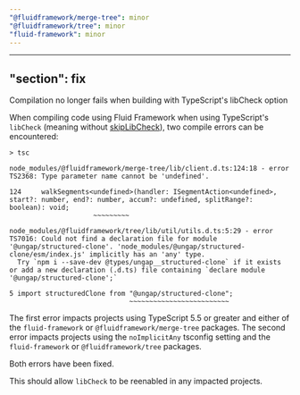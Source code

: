 ```yaml
---
"@fluidframework/merge-tree": minor
"@fluidframework/tree": minor
"fluid-framework": minor
---
```

---
"section": fix
---

Compilation no longer fails when building with TypeScript's libCheck option

When compiling code using Fluid Framework when using TypeScript's `libCheck` (meaning without [skipLibCheck](https://www.typescriptlang.org/tsconfig/#skipLibCheck)), two compile errors can be encountered:

```
> tsc

node_modules/@fluidframework/merge-tree/lib/client.d.ts:124:18 - error TS2368: Type parameter name cannot be 'undefined'.

124     walkSegments<undefined>(handler: ISegmentAction<undefined>, start?: number, end?: number, accum?: undefined, splitRange?: boolean): void;
                     ~~~~~~~~~

node_modules/@fluidframework/tree/lib/util/utils.d.ts:5:29 - error TS7016: Could not find a declaration file for module '@ungap/structured-clone'. 'node_modules/@ungap/structured-clone/esm/index.js' implicitly has an 'any' type.
  Try `npm i --save-dev @types/ungap__structured-clone` if it exists or add a new declaration (.d.ts) file containing `declare module '@ungap/structured-clone';`

5 import structuredClone from "@ungap/structured-clone";
                              ~~~~~~~~~~~~~~~~~~~~~~~~~
```

The first error impacts projects using TypeScript 5.5 or greater and either of the `fluid-framework` or `@fluidframework/merge-tree` packages.
The second error impacts projects using the `noImplicitAny` tsconfig setting and the `fluid-framework` or `@fluidframework/tree` packages.

Both errors have been fixed.

This should allow `libCheck` to be reenabled in any impacted projects.
